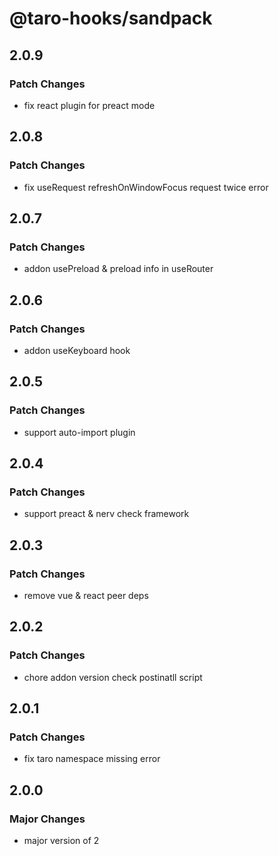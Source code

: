 # @taro-hooks/sandpack

## 2.0.9

### Patch Changes

- fix react plugin for preact mode

## 2.0.8

### Patch Changes

- fix useRequest refreshOnWindowFocus request twice error

## 2.0.7

### Patch Changes

- addon usePreload & preload info in useRouter

## 2.0.6

### Patch Changes

- addon useKeyboard hook

## 2.0.5

### Patch Changes

- support auto-import plugin

## 2.0.4

### Patch Changes

- support preact & nerv check framework

## 2.0.3

### Patch Changes

- remove vue & react peer deps

## 2.0.2

### Patch Changes

- chore addon version check postinatll script

## 2.0.1

### Patch Changes

- fix taro namespace missing error

## 2.0.0

### Major Changes

- major version of 2
